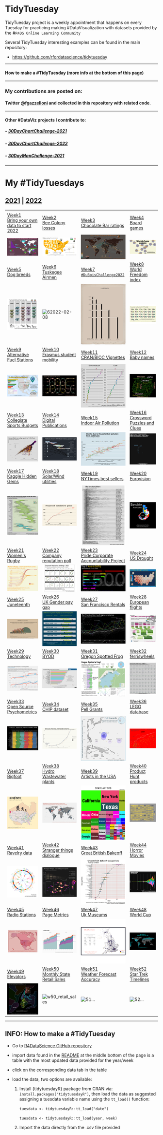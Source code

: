 # TidyTuesday

TidyTuesday project is a weekly appointment that happens on every Tuesday for practicing making #DataVisualization with datasets provided by the \#`R4DS Online Learning Community`

Several TidyTuesday interesting examples can be found in the main repository:

-   <https://github.com/rfordatascience/tidytuesday>

------------------------------------------------------------------------

#### How to make a #TidyTuesday (more info at the bottom of this page)

------------------------------------------------------------------------

### My contributions are posted on:

#### Twitter \@[fgazzelloni](https://twitter.com/fgazzelloni) and collected in this repository with related code.

------------------------------------------------------------------------

#### Other #DataViz projects I contribute to:

##### - [30DayChartChallenge-2021](https://github.com/Fgazzelloni/rstats-chart-challenge-2021)

##### - [30DayChartChallenge-2022](https://github.com/Fgazzelloni/30DayChartChallenge)

##### - [30DayMapChallenge-2021](https://github.com/Fgazzelloni/30DayMapChallenge)

------------------------------------------------------------------------

# My #TidyTuesdays

## [2021](data/2021) \| [2022](data/2022)

<!-- TABLE START -->

|                                                                                                                                                          |                                                                                                                                                                 |                                                                                                                                                               |                                                                                                                                                                |
|------------------|------------------|------------------|------------------|
|                                                                                                                                                          |                                                                                                                                                                 |                                                                                                                                                               |                                                                                                                                                                |
| [Week1<br>Bring your own data to start 2022](data/2022/w1_your_own_data/)                                                                                | [Week2](data/2022/w2_bees)<br>[Bee Colony losses](https://github.com/rfordatascience/tidytuesday/blob/master/data/2022/2022-01-11/readme.md)                    | [Week3](data/2022/w3_chocolate)<br>[Chocolate Bar ratings](https://github.com/rfordatascience/tidytuesday/blob/master/data/2022/2022-01-18/readme.md)         | [Week4](data/2022/w4_board_games)<br>[Board games](https://github.com/rfordatascience/tidytuesday/blob/master/data/2022/2022-01-25/readme.md)                  |
| ![w1](data/2022/w1_your_own_data/your_own_data.png)                                                                                                      | ![w2](data/2022/w2_bees/w2_bees.png)                                                                                                                            | ![w3](data/2022/w3_chocolate/w3_chocolate.png)                                                                                                                | ![w4 2022-01-25](data/2022/w4_board_games/w4_board_games.png)                                                                                                  |
| [Week5](data/2022/w5_dogs)<br>[Dog breeds](https://github.com/rfordatascience/tidytuesday/blob/master/data/2022/2022-02-01/readme.md)                    | [Week6](data/2022/w6_airforce)<br>[Tuskegee Airmen](https://github.com/rfordatascience/tidytuesday/blob/master/data/2022/2022-02-08/readme.md)                  | [Week7](ata/2022/w7_dubois)<br>[`#DuBoisChallenge2022`](https://github.com/rfordatascience/tidytuesday/blob/master/data/2022/2022-02-15/readme.md)            | [Week8](data/2022/w8_wfi)<br>[World Freedom index](https://github.com/rfordatascience/tidytuesday/blob/master/data/2022/2022-02-22/readme.md)                  |
| ![5 2022-02-01](data/2022/w5_dogs/dog_prints_plot.png)                                                                                                   | ![62022-02-08](data/2022/w6_airforce/w6_airforce.png)                                                                                                           | ![7 2022-02-15](data/2022/w7_dubois/w7_number6.png)                                                                                                           | ![8 2022-02-22](data/2022/w8_wfi/freedom.png)                                                                                                                  |
| [Week9](data/2022/w9_stations)<br>[Alternative Fuel Stations](https://github.com/rfordatascience/tidytuesday/blob/master/data/2022/2022-03-01/readme.md) | [Week10](data/2022/w10_erasmus)<br>[Erasmus student mobility](https://github.com/rfordatascience/tidytuesday/blob/master/data/2022/2022-03-08/readme.md)        | [Week11](data/2022/w11_vignettes)<br>[CRAN/BIOC Vignettes](https://github.com/rfordatascience/tidytuesday/blob/master/data/2022/2022-03-15/readme.md)         | [Week12](data/2022/w12_babynames)<br>[Baby names](https://github.com/rfordatascience/tidytuesday/blob/master/data/2022/2022-03-22/readme.md)                   |
| ![92022-03-01](data/2022/w9_stations/w9_stations.png)                                                                                                    | ![10 2022-03-08](data/2022/w10_erasmus/er-network.png)                                                                                                          | ![112022-03-15](data/2022/w11_vignettes/w11_vignettes.png)                                                                                                    | ![122022-03-22](data/2022/w12_babynames/w12_wordcloud.png)                                                                                                     |
| [Week13](data/2022/w13_sports)<br>[Collegiate Sports Budgets](https://github.com/rfordatascience/tidytuesday/blob/master/data/2022/2022-03-29/readme.md) | [Week14](data/2022/w14_digital_pub)<br>[Digital Publications](https://github.com/rfordatascience/tidytuesday/blob/master/data/2022/2022-04-05/readme.md)        | [Week15](data/2022/w15_indoor_pollution)<br>[Indoor Air Pollution](https://github.com/rfordatascience/tidytuesday/blob/master/data/2022/2022-04-12/readme.md) | [Week16](data/2022/w16_crosswords)<br>[Crossword Puzzles and Clues](https://github.com/rfordatascience/tidytuesday/blob/master/data/2022/2022-04-19/readme.md) |
| ![132022-03-29](data/2022/w13_sports/w13_sports.png)                                                                                                     | ![142022-04-05](data/2022/w14_digital_pub/w14_digital_publications_v2.png)                                                                                      | ![152022-04-12](data/2022/w15_indoor_pollution/day12_theme_day.png)                                                                                           | ![162022-04-19](data/2022/w16_crosswords/day22_animate.gif)                                                                                                    |
| [Week17](data/2022/w17_hidden_gems)<br>[Kaggle Hidden Gems](https://github.com/rfordatascience/tidytuesday/blob/master/data/2022/2022-04-26/readme.md)   | [Week18](data/2022/w18_solar_wind)<br>[Solar/Wind utilities](https://github.com/rfordatascience/tidytuesday/blob/master/data/2022/2022-05-03/readme.md)         | [Week19](data/2022/w19_nyt)<br>[NYTimes best sellers](https://github.com/rfordatascience/tidytuesday/blob/master/data/2022/2022-05-10/readme.md)              | [Week20](data/2022/w20_eurovision)<br>[Eurovision](https://github.com/rfordatascience/tidytuesday/blob/master/data/2022/2022-05-17/readme.md)                  |
| ![172022-04-26](data/2022/w17_hidden_gems/day28_deviations.png)                                                                                          | ![182022-05-03](data/2022/w18_solar_wind/w18_solar_wind.png)                                                                                                    | ![19 2022-05-10](data/2022/w19_nyt/w19_nyt.png)                                                                                                               | ![20 2022-05-17](data/2022/w20_eurovision/w20_eurovision.png)                                                                                                  |
| [Week21](data/2022/w21_rugby)<br>[Women's Rugby](https://github.com/rfordatascience/tidytuesday/blob/master/data/2022/2022-05-24/readme.md)              | [Week22](data/2022/w22_reputation)<br>[Company reputation poll](https://github.com/rfordatascience/tidytuesday/tree/master/data/2022/2022-05-31)                | [Week23](data/2022/w23_pride)<br>[Pride Corporate Accountability Project](https://github.com/rfordatascience/tidytuesday/tree/master/data/2022/2022-06-07)    | [Week24](data/2022/w24_drought)<br>[US Drought](https://github.com/rfordatascience/tidytuesday/tree/master/data/2022/2022-06-14)                               |
| ![212022-05-24](data/2022/w21_rugby/w21_women_rugby.png)                                                                                                 | ![222022-05-31](data/2022/w22_reputation/w22_reputation.png)                                                                                                    | ![232022-06-07](data/2022/w23_pride/w23_pride.png)                                                                                                            | ![242022-06-14](data/2022/w24_drought/w24_drought.png)                                                                                                         |
| [Week25](data/2022/w25_juneteenth)<br>[Juneteenth](https://github.com/rfordatascience/tidytuesday/tree/master/data/2022/2022-06-21)                      | [Week26](data/2022/w26_paygap)<br>[UK Gender pay gap](https://github.com/rfordatascience/tidytuesday/tree/master/data/2022/2022-06-28)                          | [Week27](data/2022/w27_rentals)<br>[San Francisco Rentals](https://github.com/rfordatascience/tidytuesday/tree/master/data/2022/2022-07-05)                   | [Week28](data/2022/w28_european_flights)<br>[European flights](https://github.com/rfordatascience/tidytuesday/tree/master/data/2022/2022-07-12)                |
| ![252022-06-21](data/2022/w25_juneteenth/w25_juneteenth.png)                                                                                             | ![262022-06-28](data/2022/w26_paygap/w26_paygap.png)                                                                                                            | ![272022-07-05](data/2022/w27_rentals/w27_rentals.png)                                                                                                        | ![282022-07-12](data/2022/w28_european_flights/waffle_sankey.png)                                                                                              |
| [Week29](data/2022/w29_technology)<br>[Technology](https://github.com/rfordatascience/tidytuesday/tree/master/data/2022/2022-07-19)                      | [Week30](data/2022/w30_BYOD)<br>[BYOD](https://github.com/rfordatascience/tidytuesday/blob/master/data/2021/2021-08-10/readme.md)                               | [Week31](data/2022/w31_frogs)<br>[Oregon Spotted Frog](https://github.com/rfordatascience/tidytuesday/tree/master/data/2022/2022-08-02)                       | [Week32](data/2022/w32_ferriswheels)<br>[ferriswheels](https://github.com/rfordatascience/tidytuesday/tree/master/data/2022/2022-08-09)                        |
| ![292022-07-19](data/2022/w29_technology/w29_technology.png)                                                                                             | ![302022-07-26](data/2022/w30_BYOD/w30_BYOD.png)                                                                                                                | ![312022-08-02](data/2022/w31_frogs/w31_frogs.png)                                                                                                            | ![322022-08-09](data/2022/w32_ferriswheels/w32_ferriswheels.png)                                                                                               |
| [Week33](data/2022/w33_psychometrics)<br>[Open Source Psychometrics](https://github.com/rfordatascience/tidytuesday/tree/master/data/2022/2022-08-16)    | [Week34](data/2022/w34_chips)<br>[CHIP dataset](https://github.com/rfordatascience/tidytuesday/tree/master/data/2022/2022-08-23)                                | [Week35](data/2022/w35_pell)<br>[Pell Grants](https://github.com/rfordatascience/tidytuesday/tree/master/data/2022/2022-08-30)                                | [Week36](data/2022/w36_lego)<br>[LEGO database](https://github.com/rfordatascience/tidytuesday/tree/master/data/2022/2022-09-06)                               |
| ![332022-08-16](data/2022/w33_psychometrics/w33_psychometrics.png)                                                                                       | ![342022-08-23](data/2022/w34_chips/w34_chips.png)                                                                                                              | ![352022-08-30](data/2022/w35_pell/w35_pell.png)                                                                                                              | ![362022-09-06](data/2022/w36_lego/w36_lego.png)                                                                                                               |
| [Week37](data/2022/w37_bigfoot)<br>[Bigfoot](https://github.com/rfordatascience/tidytuesday/tree/master/data/2022/2022-09-13)                            | [Week38](data/2022/w38_hydro_wastewater.Rmd)<br>[Hydro Wastewater plants](https://github.com/rfordatascience/tidytuesday/tree/master/data/2022/2022-09-20)      | [Week39](data/2022/w39_us_artists)<br>[Artists in the USA](https://github.com/rfordatascience/tidytuesday/tree/master/data/2022/2022-09-27)                   | [Week40](data/2022/w40_product_hunt)<br>[Product Hunt products](https://github.com/rfordatascience/tidytuesday/tree/master/data/2022/2022-10-04)               |
| ![372022-09-13](data/2022/w37_bigfoot/w37_bigfoot.png)                                                                                                   | ![382022-09-20](data/2022/w38_hydro_wastewater/w38_hydro_wastewater_v2.png)                                                                                     | ![392022-09-27](data/2022/w39_us_artists/w39_us_artists.png)                                                                                                  | ![402022-10-04](data/2022/w40_product_hunt/w40_product_hunt.png)                                                                                               |
| [Week41](data/2022/w41_yarn)<br>[Ravelry data](https://github.com/rfordatascience/tidytuesday/tree/master/data/2022/2022-10-11)                          | [Week42](data/2022/w42_stranger_things_dialogue)<br>[Stranger things dialogue](https://github.com/rfordatascience/tidytuesday/tree/master/data/2022/2022-10-18) | [Week43](data/2022/w43_gbb)<br>[Great British Bakeoff](https://github.com/rfordatascience/tidytuesday/tree/master/data/2022/2022-10-25)                       | [Week44](data/2022/w44_horror_movies)<br>[Horror Movies](https://github.com/rfordatascience/tidytuesday/tree/master/data/2022/2022-11-01)                      |
| ![412022-10-11](data/2022/w41_yarn/w41_yarn.png)                                                                                                         | ![422022-10-18](data/2022/w42_stranger_things_dialogue/w42_stranger_things_dialogue.png)                                                                        | ![432022-10-25](data/2022/w43_gbb/w43_gbb.png)                                                                                                                | ![442022-11-01](data/2022/w44_horror_movies/w44_horror_movies.png)                                                                                             |
| [Week45](data/2022/w45_...)<br>[Radio Stations](https://github.com/rfordatascience/tidytuesday/tree/master/data/2022/2022-11-08)                         | [Week46](data/2022/w46_)<br>[Page Metrics](https://github.com/rfordatascience/tidytuesday/tree/master/data/2022/2022-11-15)                                     | [Week47](data/2022/w47_)<br>[Uk Museums](https://github.com/rfordatascience/tidytuesday/tree/master/data/2022/2022-11-22)                                     | [Week48](data/2022/w44_)<br>[World Cup](https://github.com/rfordatascience/tidytuesday/tree/master/data/2022/2022-11-29)                                       |
| ![week 45](data/2022/w45_radio_stations/w45_radio_stations.png)                                                                                          | ![w46_web_page_metrics](data/2022/w46_web_page_metrics/w46_web_page_metrics.png)                                                                                | ![w47_uk_museums](data/2022/w47_uk_museums/w47_uk_museums.png)                                                                                                | ![w48_fifa_world_cup](data/2022/w48_FIFA_World_Cup/w48_fifa_world_cup.png)                                                                                     |
| [Week49](data/2022/w49_...)<br>[Elevators](https://github.com/rfordatascience/tidytuesday/tree/master/data/2022/2022-12-06)                              | [Week50](data/2022/w50_)<br>[Monthly State Retail Sales](https://github.com/rfordatascience/tidytuesday/tree/master/data/2022/2022-12-13)                       | [Week51](data/2022/w47_)<br>[Weather Forecast Accuracy](https://github.com/rfordatascience/tidytuesday/tree/master/data/2022/2022-12-20)                      | [Week52](data/2022/w52_)<br>[Star Trek Timelines](https://github.com/rfordatascience/tidytuesday/tree/master/data/2022/2022-12-27)                             |
| ![w49_elevators](data/2022/w49_elevators/w49_elevators.png)                                                                                              | ![w50_retail_sales](data/2022/w50_retail_sales/w50_retail_sales.Rmd)                                                                                            | ![51\...](data/2022/w51_.../w51_....png)                                                                                                                      | ![52\...](data/2022/w52_.../w52_....png)                                                                                                                       |

------------------------------------------------------------------------

<!-- TABLE END -->

## INFO: How to make a #TidyTuesday

-   Go to [R4DataScience GitHub repository](https://github.com/rfordatascience/tidytuesday)

-   import data found in the [README](https://github.com/rfordatascience/tidytuesday/blob/master/README.md) at the middle bottom of the page is a table with the most updated data provided for the year/week

-   click on the corresponding data tab in the table

-   load the data, two options are available:

    1.  Install {tidytuesdayR} package from CRAN via: `install.packages("tidytuesdayR")`, then load the data as suggested assigning a tuesdata variable name using the `tt_load()` function:

        `tuesdata <- tidytuesdayR::tt_load("date")`

        `tuesdata <- tidytuesdayR::tt_load(year, week)`

    2.  Import the data directly from the .csv file provided
